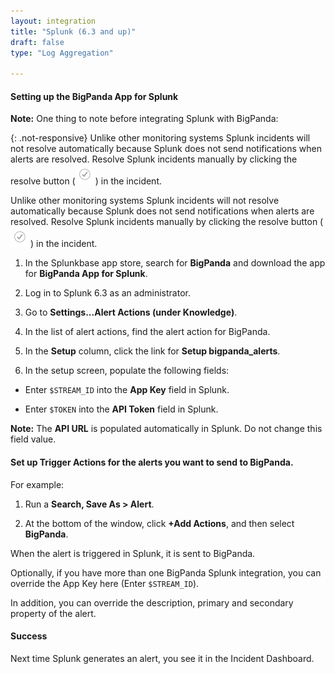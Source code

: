 ```yaml
---
layout: integration 
title: "Splunk (6.3 and up)"
draft: false
type: "Log Aggregation"

---
```


#### Setting up the BigPanda App for Splunk

**Note:** One thing to note before integrating Splunk with BigPanda:

<!-- docs-only-start -->
{: .not-responsive}
Unlike other monitoring systems Splunk incidents will not resolve automatically because Splunk does not send notifications when alerts are resolved. Resolve Splunk incidents manually by clicking the resolve button (![media/resolve.png](/media/resolve.png)) in the incident.
<!-- docs-only-end -->
<!-- app-only-start -->
Unlike other monitoring systems Splunk incidents will not resolve automatically because Splunk does not send notifications when alerts are resolved. Resolve Splunk incidents manually by clicking the resolve button (![media/resolve.png](/media/resolve.png)) in the incident.
<!-- app-only-end -->

1. In the Splunkbase app store, search for **BigPanda** and download the app for **BigPanda App for Splunk**.

2. Log in to Splunk 6.3 as an administrator.

3. Go to **Settings...Alert Actions (under Knowledge)**.

4. In the list of alert actions, find the alert action for BigPanda.

5. In the **Setup** column, click the link for **Setup bigpanda_alerts**.

6. In the setup screen, populate the following fields:

  * Enter `$STREAM_ID` into the **App Key** field in Splunk.

  * Enter `$TOKEN` into the **API Token** field in Splunk.

**Note:** The **API URL** is populated automatically in Splunk. Do not change this field value.

<!-- section-separator -->

#### Set up **Trigger Actions** for the alerts you want to send to BigPanda.

For example:

1. Run a **Search, Save As > Alert**.

2. At the bottom of the window, click **+Add Actions**, and then select **BigPanda**.

  When the alert is triggered in Splunk, it is sent to BigPanda.

Optionally, if you have more than one BigPanda Splunk integration, you can override the App Key here (Enter `$STREAM_ID`).

In addition, you can override the description, primary and secondary property of the alert.

<!-- section-separator -->

#### Success
Next time Splunk generates an alert, you see it in the Incident Dashboard.
